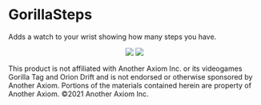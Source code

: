 # GorillaSteps

Adds a watch to your wrist showing how many steps you have.

<p align="center">
	<a href="https://github.com/zaynethedev/GorillaSteps/releases"><img src="https://img.shields.io/github/downloads/zaynethedev/GorillaSteps/total.svg?style=for-the-badge"></a>
	<a href="https://discord.gg/v9yKVNgwds"><img src="https://img.shields.io/badge/discord-11%20online-blueviolet?style=for-the-badge"></a>
</p>

This product is not affiliated with Another Axiom Inc. or its videogames Gorilla Tag and Orion Drift and is not endorsed or otherwise sponsored by Another Axiom. Portions of the materials contained herein are property of Another Axiom. ©2021 Another Axiom Inc.
